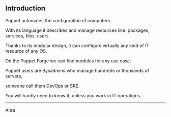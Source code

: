 ## Introduction

Puppet automates the configuration of computers.

With its language it describes and manage resources like: packages, services, files, users.

Thanks to its modular design, it can configure virtually any kind of IT resource of any OS.

On the Puppet Forge we can find modules for any use case.

Puppet users are Sysadmins who manage hundreds or thousands of servers,

someone call them DevOps or SRE.

You will hardly need to know it,
unless you work in IT operations.

<asciinema-player src="casts/tp.cast"></asciinema-player>

---

Altra

<asciinema-player src="casts/tp.cast"></asciinema-player>
